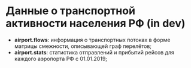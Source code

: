 # Данные о транспортной активности населения РФ (in dev)


* **airport.flows**: информация о транспортных потоках в форме матрицы смежности, описывающей граф перелётов;<br>
* **airport.stats**: статистика отправлений и прибытий рейсов для каждого аэропорта РФ с 01.01.2019;<br>
